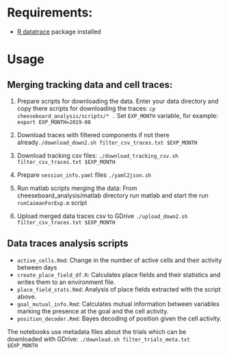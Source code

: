 # Requirements:
* [R datatrace](https://github.com/przemyslawj/datatrace/) package installed

# Usage
## Merging tracking data and cell traces:
1. Prepare scripts for downloading the data.
Enter your data directory and copy there scripts for downloading the traces:
`cp cheeseboard_analysis/scripts/* .`
Set `EXP_MONTH` variable, for example:
`export EXP_MONTH=2019-08`

2. Download traces with filtered components if not there already`./download_down2.sh filter_csv_traces.txt $EXP_MONTH`

3. Download tracking csv files:
`./download_tracking_csv.sh filter_csv_traces.txt $EXP_MONTH`

3. Prepare `session_info.yaml` files
`./yaml2json.sh`

4. Run matlab scripts merging the data:
From cheeseboard_analysis/matlab directory run matlab and start the run
`runCaimanForExp.m` script

5. Upload merged data traces csv to GDrive
`./upload_down2.sh filter_csv_traces.txt $EXP_MONTH`

## Data traces analysis scripts
- `active_cells.Rmd`: Change in the number of active cells and their activity
between days
- `create_place_field_df.R`: Calculates place fields and their statistics and writes them to an environment file.
- `place_field_stats.Rmd`: Analysis of place fields extracted with the script above.
- `goal_mutual_info.Rmd`: Calculates mutual information between variables marking the presence at the goal and the cell activity.
- `position_decoder.Rmd`: Bayes decoding of position given the cell activity.

The notebooks use metadata files about the trials which can be downloaded with
GDrive:
`./download.sh filter_trials_meta.txt $EXP_MONTH`
